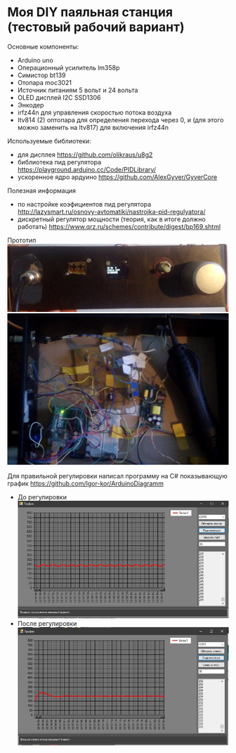 # Моя DIY паяльная станция (тестовый рабочий вариант)

 Основные компоненты:
- Arduino uno
- Операционный усилитель lm358p
- Симистор bt139
- Отопара moc3021
- Источник питаниям 5 вольт и 24 вольта
- OLED дисплей I2C SSD1306
- Энкодер 
- irfz44n для управления скоростью потока воздуха
- ltv814 (2) оптопара для определения перехода через 0, и (для этого можно заменить на ltv817) для включения irfz44n

Используемые библиотеки:
- для дисплея https://github.com/olikraus/u8g2
- библиотека пид регулятора https://playground.arduino.cc/Code/PIDLibrary/
- ускоренное ядро ардуино https://github.com/AlexGyver/GyverCore

Полезная информация
- по настройке коэфициентов пид регулятора http://lazysmart.ru/osnovy-avtomatiki/nastrojka-pid-regulyatora/
- дискретный регулятор мощности (теория, как в итоге должно работать) https://www.qrz.ru/schemes/contribute/digest/bp169.shtml

Прототип
![скрин](https://github.com/Igor-kor/SolderingStantion/blob/master/foto1.jpg)
![скрин](https://github.com/Igor-kor/SolderingStantion/blob/master/foto2.jpg)

Для правильной регулировки написал программу на C# показывающую график https://github.com/Igor-kor/ArduinoDiagramm
- До регулировки
![скрин](https://github.com/Igor-kor/SolderingStantion/blob/master/screenbefore.jpg)
- После регулировки
![скрин](https://github.com/Igor-kor/SolderingStantion/blob/master/screenafter.jpg)
